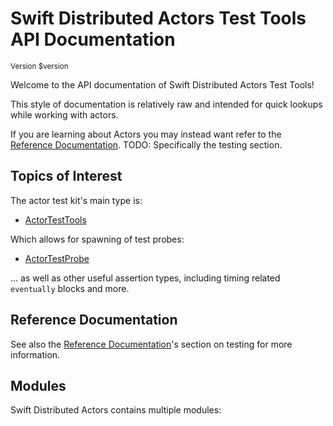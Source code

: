 # Swift Distributed Actors Test Tools API Documentation

<small>Version $version</small>

Welcome to the API documentation of Swift Distributed Actors Test Tools!

This style of documentation is relatively raw and intended for quick lookups while working with actors. <br/>

If you are learning about Actors you may instead want refer to the [Reference Documentation](../../../reference/$version/index.html). TODO: Specifically the testing section.

## Topics of Interest

The actor test kit's main type is: 

- [ActorTestTools](Classes/ActorTestTools.html)

Which allows for spawning of test probes:

- [ActorTestProbe](Classes/ActorTestProbe.html)

... as well as other useful assertion types, including timing related `eventually` blocks and more.

## Reference Documentation

See also the [Reference Documentation](../../../reference/$version/index.html)'s section on testing for more information.



## Modules

Swift Distributed Actors contains multiple modules:
<!-- module links inserted here by generate_docs_api.sh -->

